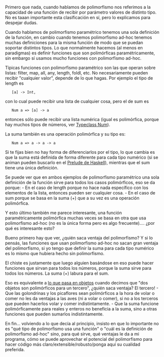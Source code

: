 Primero que nada, cuando hablamos de polimorfismo nos referimos a la capacidad de una función de recibir por parámetro valores de distinto tipo. No es taaan importante esta clasificación en sí, pero lo explicamos para despejar dudas.

Cuando hablamos de polimorfismo paramétrico tenemos una sola definición de la función, en cambio cuando tenemos polimorfismo ad-hoc tenemos muchas definiciones para la misma función de modo que se puedan soportar distintos tipos. Lo que normalmente hacemos (al menos en paradigmas) es definir funciones que son polimórficas paramétricamente, sin embargo sí usamos mucho funciones con polimorfismo ad-hoc.

Típicas funciones con polimorfismo paramétrico son las que operan sobre listas: filter, map, all, any, length, foldl, etc. No necesariamente pueden recibir "cualquier valor", depende de lo que hagas. Por ejemplo el tipo de length es

`   [a] -> Int,`

con lo cual puede recibir una lista de cualquier cosa, pero el de sum es

`   Num a => [a] -> a`

entonces sólo puede recibir una lista numérica (igual es polimórfica, porque hay muchos tipos de números, ver [ Typeclass Num](tipos-de-haskell-typeclasses.md)).

La suma también es una operación polimórfica y su tipo es:

`   Num a => a -> a -> a`

Si te fijas bien no hay forma de diferenciarlos por el tipo, lo que cambia es que la suma está definida de forma diferente para cada tipo numérico (si se animan pueden buscarlo en el [Prelude de Haskell](http://www.haskell.org/ghc/docs/6.12.2/html/libraries/base-4.2.0.1/Prelude.html)), mientras que el sum tiene una única definición.

Se puede ver que en ambos ejemplos de polimorfismo paramétrico una sola definición de la función sirve para todos los casos polimórficos, eso se da porque: - En el caso de length porque no hace nada específico con los elementos de la lista, entonces pueden ser cualquier cosa. - En el caso de sum porque se basa en la suma (+) que a su vez es una operación polimórfica.

Y esto último también me parece interesante, una función paramétricamente polimórfica muchas veces se basa en otra que usa polimorfismo ad-hoc (no es la única forma pero es algo frecuente).... ¿por qué es interesante esto?

Bueno primero hay que ver, ¿quién saca ventaja del polimorfismo? Y si lo pensás, las funciones que usan polimorfismo ad-hoc no sacan gran ventaja del polimorfismo, si yo tengo que definir la suma para cada tipo numérico es lo mismo que hubiera hecho sin polimorfismo.

El chiste es justamente que luego alguien basándose en eso puede hacer funciones que sirvan para todos los números, porque la suma sirve para todos los números. La suma (+) labura para el sum.

Eso es equivalente a [lo que pasa en objetos](polimorfismo-en-el-paradigma-de-objetos.md) cuando decimos que "dos objetos son polimórficos para un tercero", ¿quién saca ventaja? El tercero! - Que las golondrinas y los picaflores sean polimórficos a la hora de volar o comer no les da ventajas a las aves (ni a volar o comer), si no a los terceros que pueden hacerlos volar y comer indistintamente. - Que la suma funcione polimórficamente para reales y enteros no beneficia a la suma, sino a otras funciones que pueden sumarlos indistintamente.

En fin... volviendo a lo que decía al principio, insisto en que lo importante no es "qué tipo de polimorfismo usa una función" o "cuál es la definición de polimorfismo ad-hoc" sino, para qué sirve, qué ventajas le da a mi programa, cómo se puede aprovechar el potencial del polimorfismo para hacer código más claro/extensible/robusto/ponga aquí su cualidad preferida.
